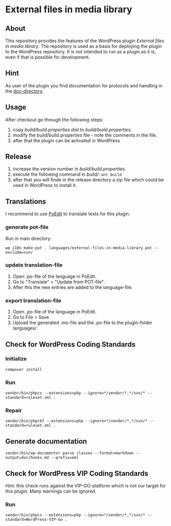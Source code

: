 # External files in media library

## About

This repository provides the features of the WordPress plugin _External files in media library_. The repository is used as a basis for deploying the plugin to the WordPress repository. It is not intended to run as a plugin as it is, even if that is possible for development.

## Hint

As user of the plugin you find documentation for protocols and handling in the [doc-directory](https://github.com/threadi/external-files-in-media-library/tree/master/docs/).

## Usage

After checkout go through the following steps:

1. copy _build/build.properties.dist_ to _build/build.properties_.
2. modify the build/build.properties file - note the comments in the file.
3. after that the plugin can be activated in WordPress

## Release

1. increase the version number in _build/build.properties_.
2. execute the following command in _build/_: `ant build`
3. after that you will finde in the release directory a zip file which could be used in WordPress to install it.

## Translations

I recommend to use [PoEdit](https://poedit.net/) to translate texts for this plugin.

### generate pot-file

Run in main directory:

`wp i18n make-pot . languages/external-files-in-media-library.pot --exclude=svn/`

### update translation-file

1. Open .po-file of the language in PoEdit.
2. Go to "Translate" > "Update from POT-file".
3. After this the new entries are added to the language-file.

### export translation-file

1. Open .po-file of the language in PoEdit.
2. Go to File > Save.
3. Upload the generated .mo-file and the .po-file to the plugin-folder languages/

## Check for WordPress Coding Standards

### Initialize

`composer install`

### Run

`vendor/bin/phpcs --extensions=php --ignore=*/vendor/*,*/svn/* --standard=ruleset.xml .`

### Repair

`vendor/bin/phpcbf --extensions=php --ignore=*/vendor/*,*/svn/* --standard=ruleset.xml .`

## Generate documentation

`vendor/bin/wp-documentor parse classes --format=markdown --output=doc/hooks.md --prefix=eml`

## Check for WordPress VIP Coding Standards

Hint: this check runs against the VIP-GO-platform which is not our target for this plugin. Many warnings can be ignored.

### Run

`vendor/bin/phpcs --extensions=php --ignore=*/vendor/*,*/svn/* --standard=WordPress-VIP-Go .`
